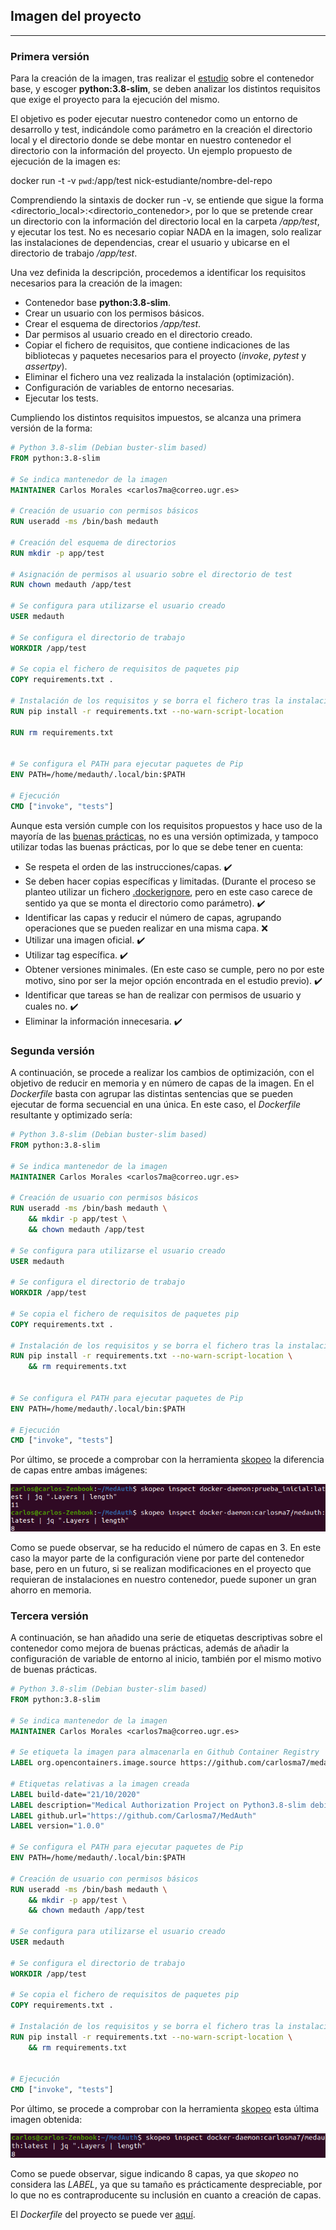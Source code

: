 ## Imagen del proyecto

---

### Primera versión

Para la creación de la imagen, tras realizar el [estudio](https://carlosma7.github.io/MedAuth/doc/estudio_docker/estudio_contenedor_base) sobre el contenedor base, y escoger **python:3.8-slim**, se deben analizar los distintos requisitos que exige el proyecto para la ejecución del mismo.

El objetivo es poder ejecutar nuestro contenedor como un entorno de desarrollo y test, indicándole como parámetro en la creación el directorio local y el directorio donde se debe montar en nuestro contenedor el directorio con la información del proyecto. Un ejemplo propuesto de ejecución de la imagen es:

docker run -t -v `pwd`:/app/test nick-estudiante/nombre-del-repo

Comprendiendo la sintaxis de docker run -v, se entiende que sigue la forma <directorio_local>:<directorio_contenedor>, por lo que se pretende crear un directorio con la información del directorio local en la carpeta */app/test*, y ejecutar los test. No es necesario copiar NADA en la imagen, solo realizar las instalaciones de dependencias, crear el usuario y ubicarse en el directorio de trabajo */app/test*.

Una vez definida la descripción, procedemos a identificar los requisitos necesarios para la creación de la imagen:

* Contenedor base **python:3.8-slim**.
* Crear un usuario con los permisos básicos.
* Crear el esquema de directorios */app/test*.
* Dar permisos al usuario creado en el directorio creado.
* Copiar el fichero de requisitos, que contiene indicaciones de las bibliotecas y paquetes necesarios para el proyecto (*invoke*, *pytest* y *assertpy*).
* Eliminar el fichero una vez realizada la instalación (optimización).
* Configuración de variables de entorno necesarias.
* Ejecutar los tests.

Cumpliendo los distintos requisitos impuestos, se alcanza una primera versión de la forma:

```dockerfile
# Python 3.8-slim (Debian buster-slim based)
FROM python:3.8-slim

# Se indica mantenedor de la imagen
MAINTAINER Carlos Morales <carlos7ma@correo.ugr.es>

# Creación de usuario con permisos básicos
RUN useradd -ms /bin/bash medauth

# Creación del esquema de directorios
RUN mkdir -p app/test

# Asignación de permisos al usuario sobre el directorio de test
RUN chown medauth /app/test

# Se configura para utilizarse el usuario creado
USER medauth

# Se configura el directorio de trabajo
WORKDIR /app/test

# Se copia el fichero de requisitos de paquetes pip
COPY requirements.txt .

# Instalación de los requisitos y se borra el fichero tras la instalación
RUN pip install -r requirements.txt --no-warn-script-location

RUN rm requirements.txt


# Se configura el PATH para ejecutar paquetes de Pip
ENV PATH=/home/medauth/.local/bin:$PATH

# Ejecución
CMD ["invoke", "tests"]
```

Aunque esta versión cumple con los requisitos propuestos y hace uso de la mayoría de las [buenas prácticas](https://www.docker.com/blog/intro-guide-to-dockerfile-best-practices/), no es una versión optimizada, y tampoco utilizar todas las buenas prácticas, por lo que se debe tener en cuenta:

* Se respeta el orden de las instrucciones/capas. :heavy_check_mark:
* Se deben hacer copias específicas y limitadas. (Durante el proceso se planteo utilizar un fichero [.dockerignore](https://github.com/Carlosma7/MedAuth/blob/9fd88e66b74de76d122aff1f966bcd666a375004/.dockerignore), pero en este caso carece de sentido ya que se monta el directorio como parámetro). :heavy_check_mark:
* Identificar las capas y reducir el número de capas, agrupando operaciones que se pueden realizar en una misma capa. :x:
* Utilizar una imagen oficial. :heavy_check_mark:
* Utilizar tag específica. :heavy_check_mark:
* Obtener versiones minimales. (En este caso se cumple, pero no por este motivo, sino por ser la mejor opción encontrada en el estudio previo). :heavy_check_mark:
* Identificar que tareas se han de realizar con permisos de usuario y cuales no. :heavy_check_mark:
* Eliminar la información innecesaria. :heavy_check_mark:

### Segunda versión

A continuación, se procede a realizar los cambios de optimización, con el objetivo de reducir en memoria y en número de capas de la imagen. En el *Dockerfile* basta con agrupar las distintas sentencias que se pueden ejecutar de forma secuencial en una única. En este caso, el *Dockerfile* resultante y optimizado sería:

```dockerfile
# Python 3.8-slim (Debian buster-slim based)
FROM python:3.8-slim

# Se indica mantenedor de la imagen
MAINTAINER Carlos Morales <carlos7ma@correo.ugr.es>

# Creación de usuario con permisos básicos
RUN useradd -ms /bin/bash medauth \
	&& mkdir -p app/test \
	&& chown medauth /app/test

# Se configura para utilizarse el usuario creado
USER medauth

# Se configura el directorio de trabajo
WORKDIR /app/test

# Se copia el fichero de requisitos de paquetes pip
COPY requirements.txt .

# Instalación de los requisitos y se borra el fichero tras la instalación
RUN pip install -r requirements.txt --no-warn-script-location \
	&& rm requirements.txt


# Se configura el PATH para ejecutar paquetes de Pip
ENV PATH=/home/medauth/.local/bin:$PATH

# Ejecución
CMD ["invoke", "tests"]
```

Por último, se procede a comprobar con la herramienta [skopeo](https://github.com/containers/skopeo) la diferencia de capas entre ambas imágenes:

![Skopeo](../img/skopeo.png "Skopeo")

Como se puede observar, se ha reducido el número de capas en 3. En este caso la mayor parte de la configuración viene por parte del contenedor base, pero en un futuro, si se realizan modificaciones en el proyecto que requieran de instalaciones en nuestro contenedor, puede suponer un gran ahorro en memoria.

### Tercera versión

A continuación, se han añadido una serie de etiquetas descriptivas sobre el contenedor como mejora de buenas prácticas, además de añadir la configuración de variable de entorno al inicio, también por el mismo motivo de buenas prácticas.

```dockerfile
# Python 3.8-slim (Debian buster-slim based)
FROM python:3.8-slim

# Se indica mantenedor de la imagen
MAINTAINER Carlos Morales <carlos7ma@correo.ugr.es>

# Se etiqueta la imagen para almacenarla en Github Container Registry
LABEL org.opencontainers.image.source https://github.com/carlosma7/medauth

# Etiquetas relativas a la imagen creada
LABEL build-date="21/10/2020"
LABEL description="Medical Authorization Project on Python3.8-slim debian based docker."
LABEL github.url="https://github.com/Carlosma7/MedAuth"
LABEL version="1.0.0"

# Se configura el PATH para ejecutar paquetes de Pip
ENV PATH=/home/medauth/.local/bin:$PATH

# Creación de usuario con permisos básicos
RUN useradd -ms /bin/bash medauth \
	&& mkdir -p app/test \
	&& chown medauth /app/test

# Se configura para utilizarse el usuario creado
USER medauth

# Se configura el directorio de trabajo
WORKDIR /app/test

# Se copia el fichero de requisitos de paquetes pip
COPY requirements.txt .

# Instalación de los requisitos y se borra el fichero tras la instalación
RUN pip install -r requirements.txt --no-warn-script-location \
	&& rm requirements.txt


# Ejecución
CMD ["invoke", "tests"]
```

Por último, se procede a comprobar con la herramienta [skopeo](https://github.com/containers/skopeo) esta última imagen obtenida:

![Skopeo](../img/skopeo2.png "Skopeo")

Como se puede observar, sigue indicando 8 capas, ya que *skopeo* no considera las *LABEL*, ya que su tamaño es prácticamente despreciable, por lo que no es contraproducente su inclusión en cuanto a creación de capas.

El *Dockerfile* del proyecto se puede ver [aquí](https://github.com/Carlosma7/MedAuth/blob/main/Dockerfile).
